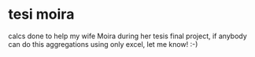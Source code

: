# tesi moira

calcs done to help my wife Moira during her tesis final project, if anybody can do this aggregations using only excel, let me know! :-) 
